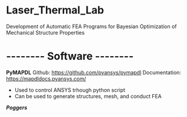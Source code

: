 # Laser_Thermal_Lab
Development of Automatic FEA Programs for Bayesian Optimization of Mechanical Structure Properties

# -------- Software --------
**PyMAPDL**
Github: https://github.com/pyansys/pymapdl
Documentation: https://mapdldocs.pyansys.com/
  
- Used to control ANSYS trhough python script
- Can be used to generate structures, mesh, and conduct FEA







***Poggers***
